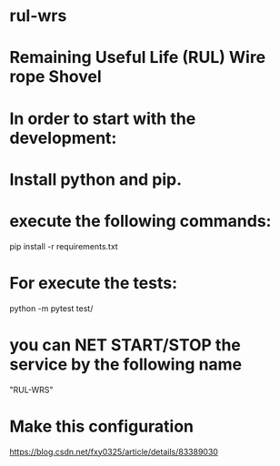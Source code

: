 # rul-wrs
# Remaining Useful Life (RUL) Wire rope Shovel

# In order to start with the development:
# Install python and pip.
# execute the following commands:
pip install -r requirements.txt

# For execute the tests:
python -m pytest test/

# you can NET START/STOP the service by the following name
"RUL-WRS"

# Make this configuration
https://blog.csdn.net/fxy0325/article/details/83389030